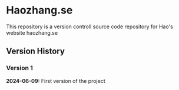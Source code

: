 # Haozhang.se
This repository is a version controll source code repository for Hao's website haozhang.se


## Version History

### Version 1
**2024-06-09:** First version of the project
